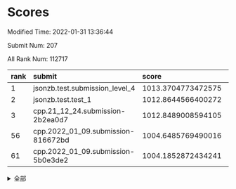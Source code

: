 # Scores

Modified Time: 2022-01-31 13:36:44

Submit Num: 207

All Rank Num: 112717

| rank |               submit               |       score        |       sigma        | pk_num |
| :--- | :--------------------------------- | :----------------- | :----------------- | :----- |
| 1    | jsonzb.test.submission_level_4     | 1013.3704773472575 | 0.8086329192611441 | 2177   |
| 2    | jsonzb.test.test_1                 | 1012.8644566400272 | 0.804067712288502  | 2181   |
| 3    | cpp.21_12_24.submission-2b2ea0d7   | 1012.8489008594105 | 0.7922530589740163 | 2175   |
| 56   | cpp.2022_01_09.submission-816672bd | 1004.6485769490016 | 0.7289475819103827 | 2177   |
| 61   | cpp.2022_01_09.submission-5b0e3de2 | 1004.1852872434241 | 0.7093826164157927 | 2181   |


<details>
<summary>全部</summary>

| rank |                 submit                 |       score        |       sigma        | pk_num |
| :--- | :------------------------------------- | :----------------- | :----------------- | :----- |
| 1    | jsonzb.test.submission_level_4         | 1013.3704773472575 | 0.8086329192611441 | 2177   |
| 2    | jsonzb.test.test_1                     | 1012.8644566400272 | 0.804067712288502  | 2181   |
| 3    | cpp.21_12_24.submission-2b2ea0d7       | 1012.8489008594105 | 0.7922530589740163 | 2175   |
| 4    | gobigger.level_3.submission_level_3_28 | 1011.3294168727964 | 0.778699707138244  | 2181   |
| 5    | gobigger.level_3.submission_level_3_31 | 1011.200450617006  | 0.7821180979360909 | 2180   |
| 6    | gobigger.level_3.submission_level_3_39 | 1011.0194896582398 | 0.770123279488205  | 2175   |
| 7    | gobigger.level_3.submission_level_3_36 | 1010.9268355228851 | 0.7618290875911697 | 2173   |
| 8    | gobigger.level_3.submission_level_3_25 | 1010.8174137129017 | 0.7753903548640994 | 2182   |
| 9    | gobigger.level_3.submission_level_3_29 | 1010.7177313469894 | 0.7621755486135997 | 2174   |
| 10   | gobigger.level_3.submission_level_3_16 | 1010.7106158958186 | 0.7550749053357341 | 2177   |
| 11   | gobigger.level_3.submission_level_3_26 | 1010.6606270330793 | 0.7892442042124748 | 2172   |
| 12   | gobigger.level_3.submission_level_3_5  | 1010.6162235015763 | 0.7614764438875835 | 2183   |
| 13   | gobigger.level_3.submission_level_3_44 | 1010.4742265002482 | 0.7584268328824624 | 2172   |
| 14   | gobigger.level_3.submission_level_3_8  | 1010.4534155845162 | 0.7644691680450808 | 2174   |
| 15   | gobigger.level_3.submission_level_3_30 | 1010.4465991002207 | 0.7569596664761516 | 2180   |
| 16   | gobigger.level_3.submission_level_3_19 | 1010.394627771339  | 0.7664395296562886 | 2179   |
| 17   | gobigger.level_3.submission_level_3_27 | 1010.304734740868  | 0.7473146011580218 | 2174   |
| 18   | gobigger.level_3.submission_level_3_2  | 1010.2806427369582 | 0.7608907336474554 | 2182   |
| 19   | gobigger.level_3.submission_level_3_47 | 1010.2684759403515 | 0.761254770092137  | 2175   |
| 20   | gobigger.level_3.submission_level_3_35 | 1010.2115473321138 | 0.7677202430570587 | 2179   |
| 21   | gobigger.level_3.submission_level_3_22 | 1010.1662906172592 | 0.7620829726319167 | 2174   |
| 22   | gobigger.level_3.submission_level_3_40 | 1010.0379204639912 | 0.758753388402932  | 2176   |
| 23   | gobigger.level_3.submission_level_3_12 | 1010.0074742372992 | 0.7626465849360425 | 2180   |
| 24   | gobigger.level_3.submission_level_3_24 | 1009.9408980970356 | 0.7809221594641328 | 2179   |
| 25   | gobigger.level_3.submission_level_3_0  | 1009.8761274068017 | 0.7581700511849689 | 2178   |
| 26   | gobigger.level_3.submission_level_3_10 | 1009.8713286341841 | 0.7466162567397564 | 2180   |
| 27   | gobigger.level_3.submission_level_3_45 | 1009.8656302109717 | 0.7580131395435483 | 2180   |
| 28   | gobigger.level_3.submission_level_3_15 | 1009.8640780396099 | 0.7480119462377378 | 2177   |
| 29   | gobigger.level_3.submission_level_3_18 | 1009.8553810789    | 0.7577012390046929 | 2175   |
| 30   | gobigger.level_3.submission_level_3_33 | 1009.8498382790427 | 0.7741735260196656 | 2181   |
| 31   | gobigger.level_3.submission_level_3_14 | 1009.7077673193182 | 0.7564365552192924 | 2178   |
| 32   | gobigger.level_3.submission_level_3_42 | 1009.6728775996731 | 0.7550796823601114 | 2174   |
| 33   | gobigger.level_3.submission_level_3_23 | 1009.413593265325  | 0.7468311007874301 | 2183   |
| 34   | gobigger.level_3.submission_level_3_3  | 1009.3984372660751 | 0.7552394756244117 | 2183   |
| 35   | gobigger.level_3.submission_level_3_21 | 1009.341550542018  | 0.7618482083689045 | 2185   |
| 36   | gobigger.level_3.submission_level_3_38 | 1009.310717388278  | 0.7394131338374382 | 2174   |
| 37   | gobigger.level_3.submission_level_3_17 | 1009.3075489899529 | 0.7583782621259265 | 2178   |
| 38   | gobigger.level_3.submission_level_3_46 | 1009.2714095410158 | 0.7532799472265926 | 2181   |
| 39   | gobigger.level_3.submission_level_3_6  | 1009.2167330657004 | 0.7642113181282066 | 2174   |
| 40   | gobigger.level_3.submission_level_3_1  | 1009.210754781535  | 0.7317293983926906 | 2182   |
| 41   | gobigger.level_3.submission_level_3_7  | 1009.1685651694867 | 0.7476701943382973 | 2178   |
| 42   | gobigger.level_3.submission_level_3_20 | 1009.0685431004712 | 0.758134493802607  | 2175   |
| 43   | gobigger.level_3.submission_level_3_11 | 1009.0504522784184 | 0.7648682595119518 | 2176   |
| 44   | gobigger.level_3.submission_level_3_13 | 1008.9693708244107 | 0.7539663449990238 | 2182   |
| 45   | gobigger.level_3.submission_level_3_43 | 1008.9063019695255 | 0.7426465498245097 | 2179   |
| 46   | gobigger.level_3.submission_level_3_49 | 1008.8743705832921 | 0.7374510035311768 | 2184   |
| 47   | gobigger.level_3.submission_level_3_9  | 1008.871575369919  | 0.7501934587038039 | 2175   |
| 48   | gobigger.level_3.submission_level_3_4  | 1008.8377710799773 | 0.7389571608623523 | 2181   |
| 49   | gobigger.level_3.submission_level_3_32 | 1008.8272583360693 | 0.751568120898753  | 2178   |
| 50   | gobigger.level_3.submission_level_3_37 | 1008.6772817157815 | 0.7290295104939796 | 2180   |
| 51   | gobigger.level_3.submission_level_3_41 | 1008.6182695433517 | 0.755271688635145  | 2178   |
| 52   | gobigger.level_3.submission_level_3_48 | 1008.4817403717309 | 0.7314920307339825 | 2178   |
| 53   | gobigger.level_3.submission_level_3_34 | 1008.3761384282423 | 0.7342007839033661 | 2177   |
| 54   | gobigger.level_1.submission_level_1_30 | 1005.5297330541083 | 0.7272511470501001 | 2179   |
| 55   | gobigger.level_1.submission_level_1_48 | 1004.671986714496  | 0.7180140541317186 | 2179   |
| 56   | cpp.2022_01_09.submission-816672bd     | 1004.6485769490016 | 0.7289475819103827 | 2177   |
| 57   | gobigger.level_1.submission_level_1_32 | 1004.613037340444  | 0.7242709225780393 | 2176   |
| 58   | gobigger.level_1.submission_level_1_6  | 1004.3929855709277 | 0.7101236789905355 | 2175   |
| 59   | gobigger.level_1.submission_level_1_34 | 1004.3805546092077 | 0.7257794004331682 | 2172   |
| 60   | gobigger.level_1.submission_level_1_0  | 1004.2353934812025 | 0.7189767160652515 | 2179   |
| 61   | cpp.2022_01_09.submission-5b0e3de2     | 1004.1852872434241 | 0.7093826164157927 | 2181   |
| 62   | gobigger.level_1.submission_level_1_8  | 1004.1848662572039 | 0.7348363593931853 | 2181   |
| 63   | gobigger.level_1.submission_level_1_39 | 1004.0971081805139 | 0.710934228059178  | 2176   |
| 64   | gobigger.level_1.submission_level_1_45 | 1003.991138136594  | 0.7137957290964996 | 2180   |
| 65   | gobigger.level_1.submission_level_1_42 | 1003.986592247702  | 0.7272799946792636 | 2178   |
| 66   | gobigger.level_1.submission_level_1_17 | 1003.948812453052  | 0.7186684345941974 | 2176   |
| 67   | gobigger.level_1.submission_level_1_2  | 1003.9325210711027 | 0.709873443365828  | 2180   |
| 68   | gobigger.level_1.submission_level_1_38 | 1003.8687962864936 | 0.7166044878004793 | 2175   |
| 69   | gobigger.level_1.submission_level_1_43 | 1003.7954341702495 | 0.7173805844928668 | 2178   |
| 70   | gobigger.level_1.submission_level_1_31 | 1003.6998066794421 | 0.7143823634750175 | 2174   |
| 71   | gobigger.level_1.submission_level_1_29 | 1003.6987419391495 | 0.7233936219788271 | 2182   |
| 72   | gobigger.level_1.submission_level_1_22 | 1003.6410757924607 | 0.7060745028139096 | 2181   |
| 73   | gobigger.level_1.submission_level_1_16 | 1003.5824644268895 | 0.7200481318327716 | 2184   |
| 74   | gobigger.level_1.submission_level_1_35 | 1003.5293758963177 | 0.7113540995993585 | 2176   |
| 75   | gobigger.level_1.submission_level_1_14 | 1003.4607577641889 | 0.7038145231941616 | 2180   |
| 76   | gobigger.level_1.submission_level_1_37 | 1003.4560355577528 | 0.7249430783304184 | 2181   |
| 77   | gobigger.level_1.submission_level_1_21 | 1003.299209390272  | 0.7093253622765692 | 2178   |
| 78   | gobigger.level_1.submission_level_1_44 | 1003.27405810048   | 0.7158990307239667 | 2183   |
| 79   | gobigger.level_1.submission_level_1_41 | 1003.1997615571023 | 0.7198625565752215 | 2183   |
| 80   | gobigger.level_1.submission_level_1_12 | 1003.1694504691368 | 0.7126086456567243 | 2177   |
| 81   | gobigger.level_1.submission_level_1_5  | 1003.1450954178758 | 0.7118552439556132 | 2182   |
| 82   | gobigger.level_1.submission_level_1_46 | 1003.1398779550422 | 0.7038704904753168 | 2179   |
| 83   | gobigger.level_1.submission_level_1_49 | 1003.0837040223594 | 0.7204517057829133 | 2180   |
| 84   | gobigger.level_1.submission_level_1_47 | 1003.0802186940558 | 0.7260751753625326 | 2180   |
| 85   | gobigger.level_1.submission_level_1_11 | 1002.9607402779149 | 0.7094375530092444 | 2180   |
| 86   | gobigger.level_1.submission_level_1_13 | 1002.9348619755032 | 0.7133958794278972 | 2176   |
| 87   | gobigger.level_1.submission_level_1_9  | 1002.8960261805647 | 0.7102146643252651 | 2176   |
| 88   | gobigger.level_1.submission_level_1_1  | 1002.8737097340413 | 0.7116781714342555 | 2174   |
| 89   | gobigger.level_1.submission_level_1_24 | 1002.8479292586359 | 0.712017011035348  | 2183   |
| 90   | gobigger.level_1.submission_level_1_23 | 1002.8290988887304 | 0.7171587590857177 | 2179   |
| 91   | gobigger.level_1.submission_level_1_7  | 1002.8257069254461 | 0.7132564918195268 | 2173   |
| 92   | gobigger.level_1.submission_level_1_40 | 1002.7718739618736 | 0.7147497774707775 | 2180   |
| 93   | gobigger.level_1.submission_level_1_27 | 1002.7106148370601 | 0.7130200442596921 | 2179   |
| 94   | gobigger.level_1.submission_level_1_33 | 1002.6971590625375 | 0.7063909995827305 | 2176   |
| 95   | gobigger.level_1.submission_level_1_25 | 1002.6928974390836 | 0.7110733457516665 | 2180   |
| 96   | gobigger.level_1.submission_level_1_19 | 1002.6870643460422 | 0.7168719763147209 | 2179   |
| 97   | gobigger.level_1.submission_level_1_20 | 1002.6734854935469 | 0.7104705504565971 | 2181   |
| 98   | gobigger.level_1.submission_level_1_10 | 1002.66290298167   | 0.7142191336398183 | 2178   |
| 99   | gobigger.level_1.submission_level_1_15 | 1002.659897348163  | 0.718702092564592  | 2178   |
| 100  | gobigger.level_1.submission_level_1_4  | 1002.5743667823012 | 0.7126609616303593 | 2177   |
| 101  | gobigger.level_1.submission_level_1_26 | 1002.5480017845848 | 0.718861999737247  | 2175   |
| 102  | gobigger.level_1.submission_level_1_28 | 1002.5463585444304 | 0.7069646621189611 | 2178   |
| 103  | gobigger.level_1.submission_level_1_18 | 1001.8076227897823 | 0.707331951493805  | 2179   |
| 104  | gobigger.level_1.submission_level_1_36 | 1001.3403125142199 | 0.7039519842365939 | 2182   |
| 105  | gobigger.level_1.submission_level_1_3  | 1001.2394104467675 | 0.7118667283950479 | 2174   |
| 106  | gobigger.random.submission_random_35   | 996.9471711459515  | 0.7100266194308332 | 2178   |
| 107  | gobigger.random.submission_random_33   | 996.5925219762139  | 0.7156772205217157 | 2176   |
| 108  | gobigger.random.submission_random_14   | 996.5783472279223  | 0.7189900497029715 | 2181   |
| 109  | gobigger.random.submission_random_34   | 996.5302816631688  | 0.6994944910165573 | 2179   |
| 110  | gobigger.random.submission_random_28   | 996.4928180044529  | 0.7266253029263642 | 2177   |
| 111  | gobigger.random.submission_random_12   | 996.4674548879703  | 0.7187698439897069 | 2177   |
| 112  | gobigger.random.submission_random_4    | 996.450324542828   | 0.7201187477124379 | 2177   |
| 113  | gobigger.random.submission_random_3    | 996.437495509466   | 0.7076976025522935 | 2185   |
| 114  | gobigger.random.submission_random_19   | 996.417401015863   | 0.7067508508630095 | 2184   |
| 115  | gobigger.random.submission_random_21   | 996.3716057832348  | 0.7070786442317057 | 2181   |
| 116  | gobigger.random.submission_random_20   | 996.3252648148443  | 0.7123600384652249 | 2178   |
| 117  | gobigger.random.submission_random_18   | 996.3207988575747  | 0.6918035493879114 | 2178   |
| 118  | gobigger.random.submission_random_38   | 996.2869001816549  | 0.6995142943953404 | 2178   |
| 119  | gobigger.random.submission_random_11   | 996.2813654006823  | 0.7054086667369297 | 2173   |
| 120  | gobigger.random.submission_random_37   | 996.2664960663443  | 0.7176872443729475 | 2176   |
| 121  | gobigger.random.submission_random_1    | 996.248974714897   | 0.7068012352186266 | 2178   |
| 122  | gobigger.random.submission_random_49   | 996.2452957240865  | 0.6989185760692928 | 2177   |
| 123  | gobigger.random.submission_random_24   | 996.1960946177697  | 0.7066377289361883 | 2179   |
| 124  | gobigger.random.submission_random_48   | 996.1861215179297  | 0.7006838917994562 | 2177   |
| 125  | gobigger.random.submission_random_44   | 996.1085019617951  | 0.6959746193332162 | 2178   |
| 126  | gobigger.random.submission_random_46   | 996.0353058037252  | 0.7149858792265212 | 2177   |
| 127  | gobigger.random.submission_random_43   | 996.0261655138111  | 0.7138047329984775 | 2176   |
| 128  | gobigger.random.submission_random_15   | 995.9875431118655  | 0.7233835978290505 | 2180   |
| 129  | gobigger.random.submission_random_31   | 995.9458405268123  | 0.7118486963502243 | 2179   |
| 130  | gobigger.random.submission_random_30   | 995.9225234565063  | 0.7188318209520014 | 2178   |
| 131  | gobigger.random.submission_random_2    | 995.8890116989625  | 0.7080047146767016 | 2179   |
| 132  | gobigger.random.submission_random_17   | 995.8653072793231  | 0.7169291796731251 | 2178   |
| 133  | gobigger.random.submission_random_47   | 995.8517529294497  | 0.7070202349156349 | 2182   |
| 134  | gobigger.random.submission_random_16   | 995.8471779477342  | 0.7121001923542976 | 2175   |
| 135  | gobigger.random.submission_random_5    | 995.8341328524525  | 0.7150950318970879 | 2175   |
| 136  | gobigger.random.submission_random_45   | 995.7917539864671  | 0.7220286399404912 | 2180   |
| 137  | gobigger.random.submission_random_29   | 995.7383482817985  | 0.7019441902667514 | 2180   |
| 138  | gobigger.random.submission_random_22   | 995.6932573496084  | 0.7092229278432823 | 2173   |
| 139  | gobigger.random.submission_random_41   | 995.6846680244813  | 0.7266283737626467 | 2182   |
| 140  | gobigger.random.submission_random_7    | 995.6341014137327  | 0.7193587696293241 | 2178   |
| 141  | gobigger.random.submission_random_25   | 995.6193205706254  | 0.7122892256944858 | 2178   |
| 142  | gobigger.random.submission_random_36   | 995.5639850238888  | 0.7170474598503322 | 2177   |
| 143  | gobigger.random.submission_random_8    | 995.4668932026954  | 0.7117478812980393 | 2178   |
| 144  | gobigger.random.submission_random_42   | 995.415471400618   | 0.7171230687843728 | 2177   |
| 145  | gobigger.random.submission_random_26   | 995.3951250193644  | 0.7064848380139077 | 2178   |
| 146  | gobigger.random.submission_random_27   | 995.3540900421889  | 0.7131226077184396 | 2179   |
| 147  | gobigger.random.submission_random_10   | 995.3464684003399  | 0.7157523389349993 | 2179   |
| 148  | gobigger.random.submission_random_23   | 995.3116911930798  | 0.7011919234368654 | 2183   |
| 149  | gobigger.random.submission_random_9    | 995.2913683094063  | 0.7154718744948416 | 2175   |
| 150  | gobigger.random.submission_random_32   | 995.2582578076599  | 0.6949111943229926 | 2175   |
| 151  | gobigger.random.submission_random_39   | 995.0517400919462  | 0.7182008357506116 | 2182   |
| 152  | gobigger.random.submission_random_6    | 995.0470016222885  | 0.72613739681252   | 2181   |
| 153  | gobigger.random.submission_random_0    | 995.0430934271576  | 0.7187127856432544 | 2180   |
| 154  | gobigger.random.submission_random_40   | 994.8952577267949  | 0.7004330795842888 | 2179   |
| 155  | gobigger.random.submission_random_13   | 994.762438570796   | 0.7328973847295602 | 2175   |
| 156  | gobigger.level_2.submission_level_2_15 | 994.1898660562939  | 0.722427233998668  | 2177   |
| 157  | gobigger.level_2.submission_level_2_44 | 993.7670641932721  | 0.7257359016606056 | 2178   |
| 158  | gobigger.level_2.submission_level_2_48 | 993.6536756961432  | 0.7278175904451095 | 2179   |
| 159  | gobigger.level_2.submission_level_2_45 | 993.5125961832682  | 0.7330468842665933 | 2179   |
| 160  | gobigger.level_2.submission_level_2_36 | 993.4648533929878  | 0.7263528231469355 | 2176   |
| 161  | gobigger.level_2.submission_level_2_9  | 993.1140669793161  | 0.7256866208133325 | 2172   |
| 162  | gobigger.level_2.submission_level_2_2  | 993.1015469835173  | 0.7344065761407972 | 2177   |
| 163  | gobigger.level_2.submission_level_2_17 | 993.0541904185663  | 0.734764130954962  | 2177   |
| 164  | gobigger.level_2.submission_level_2_33 | 992.9424918274465  | 0.7434069034744162 | 2173   |
| 165  | gobigger.level_2.submission_level_2_49 | 992.8266158933857  | 0.7528353174762393 | 2182   |
| 166  | gobigger.level_2.submission_level_2_46 | 992.8180087059857  | 0.7426789210296614 | 2176   |
| 167  | gobigger.level_2.submission_level_2_6  | 992.7961629275974  | 0.7429750934665889 | 2176   |
| 168  | gobigger.level_2.submission_level_2_26 | 992.7852661725117  | 0.7556383272982929 | 2180   |
| 169  | gobigger.level_2.submission_level_2_38 | 992.7406494046984  | 0.7356699198101151 | 2176   |
| 170  | gobigger.level_2.submission_level_2_1  | 992.7052178268768  | 0.7396666230953142 | 2181   |
| 171  | gobigger.level_2.submission_level_2_23 | 992.5704100849907  | 0.7417242915832915 | 2175   |
| 172  | gobigger.level_2.submission_level_2_5  | 992.543085180595   | 0.7349706765645411 | 2178   |
| 173  | gobigger.level_2.submission_level_2_37 | 992.4954458227343  | 0.7482661727256718 | 2175   |
| 174  | gobigger.level_2.submission_level_2_4  | 992.4588192465221  | 0.7318926485127818 | 2178   |
| 175  | gobigger.level_2.submission_level_2_24 | 992.4420800777056  | 0.7495608366757082 | 2183   |
| 176  | gobigger.level_2.submission_level_2_14 | 992.3420655122738  | 0.73968165620719   | 2181   |
| 177  | gobigger.level_2.submission_level_2_30 | 992.3116292174825  | 0.7510248225663466 | 2177   |
| 178  | gobigger.level_2.submission_level_2_16 | 992.254183716204   | 0.739399215070178  | 2176   |
| 179  | gobigger.level_2.submission_level_2_21 | 992.151183923265   | 0.7458446476385191 | 2176   |
| 180  | gobigger.level_2.submission_level_2_27 | 992.1483301938707  | 0.74145593746019   | 2180   |
| 181  | gobigger.level_2.submission_level_2_34 | 992.1333711034351  | 0.724327076036078  | 2179   |
| 182  | gobigger.level_2.submission_level_2_35 | 992.1310333337861  | 0.7354999012732022 | 2177   |
| 183  | gobigger.level_2.submission_level_2_19 | 992.1018646963988  | 0.7418688907419471 | 2177   |
| 184  | gobigger.level_2.submission_level_2_7  | 991.858864138043   | 0.7294347684046971 | 2180   |
| 185  | gobigger.level_2.submission_level_2_25 | 991.7642374609417  | 0.757674969204139  | 2181   |
| 186  | gobigger.level_2.submission_level_2_13 | 991.6947074898277  | 0.7362866030757965 | 2173   |
| 187  | gobigger.level_2.submission_level_2_8  | 991.6151674829403  | 0.7628902514918163 | 2174   |
| 188  | gobigger.level_2.submission_level_2_29 | 991.5826174522668  | 0.7697464427230383 | 2178   |
| 189  | gobigger.level_2.submission_level_2_28 | 991.5481117237977  | 0.7509725406265647 | 2182   |
| 190  | gobigger.level_2.submission_level_2_20 | 991.545020950413   | 0.7433651326465261 | 2181   |
| 191  | gobigger.level_2.submission_level_2_42 | 991.5154957280154  | 0.7594841108053074 | 2179   |
| 192  | gobigger.level_2.submission_level_2_11 | 991.4231120538316  | 0.7437533054701269 | 2179   |
| 193  | gobigger.level_2.submission_level_2_12 | 991.3012984785985  | 0.7386736316605378 | 2178   |
| 194  | gobigger.level_2.submission_level_2_40 | 991.2924032126904  | 0.7550282040771883 | 2176   |
| 195  | gobigger.level_2.submission_level_2_3  | 991.259317448646   | 0.7390605166721698 | 2178   |
| 196  | gobigger.level_2.submission_level_2_18 | 991.2539161130779  | 0.7627998772556679 | 2175   |
| 197  | gobigger.level_2.submission_level_2_47 | 991.222414361635   | 0.7738866554778544 | 2175   |
| 198  | gobigger.level_2.submission_level_2_0  | 991.1477380096836  | 0.7444052669872515 | 2174   |
| 199  | gobigger.level_2.submission_level_2_32 | 991.1383783705893  | 0.7420910302102457 | 2182   |
| 200  | gobigger.level_2.submission_level_2_22 | 991.1344179081472  | 0.7443943967314466 | 2179   |
| 201  | gobigger.level_2.submission_level_2_39 | 991.021280756421   | 0.750339820139848  | 2181   |
| 202  | gobigger.level_2.submission_level_2_31 | 990.9612135909254  | 0.7528620771333541 | 2180   |
| 203  | gobigger.level_2.submission_level_2_43 | 990.8677459500531  | 0.7471209479208376 | 2177   |
| 204  | gobigger.level_2.submission_level_2_10 | 990.7997810875767  | 0.7488307510824621 | 2179   |
| 205  | gobigger.level_2.submission_level_2_41 | 990.5404966375698  | 0.7727023054157852 | 2169   |
| 206  | gobigger.none.submission_none_1        | 978.1721481222696  | 1.2241596330615703 | 2181   |
| 207  | gobigger.none.submission_none_0        | 977.288723033939   | 1.2447597681273772 | 2177   |

</details>